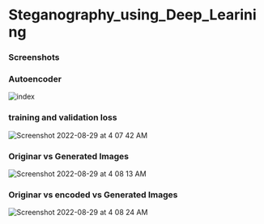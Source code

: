 # Steganography_using_Deep_Learining

### Screenshots
### Autoencoder
![index](https://user-images.githubusercontent.com/31209824/187096414-05487c7f-c39f-4c54-a148-dd9ed7452ce4.png)
### training and validation loss
![Screenshot 2022-08-29 at 4 07 42 AM](https://user-images.githubusercontent.com/31209824/187096417-a52e4062-b3ed-4f32-b84f-c96fc1afb956.png)

### Originar vs Generated Images
![Screenshot 2022-08-29 at 4 08 13 AM](https://user-images.githubusercontent.com/31209824/187096422-12fc0435-4ce7-46fe-b58f-64d6b4decced.png)

### Originar vs encoded vs Generated Images
![Screenshot 2022-08-29 at 4 08 24 AM](https://user-images.githubusercontent.com/31209824/187096424-72380de7-740b-4aeb-b70c-5ce118e51020.png)
